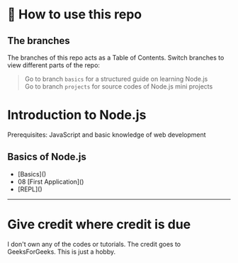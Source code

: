 # :pencil: How to use this repo
## The branches
The branches of this repo acts as a Table of Contents. Switch branches to view different parts of the repo:
> Go to branch `basics` for a structured guide on learning Node.js <br>
> Go to branch `projects` for source codes of Node.js mini projects <br>

# Introduction to Node.js
Prerequisites: JavaScript and basic knowledge of web development

## Basics of Node.js
<ul>
    <li>[Basics]()</li>
    <li>08 [First Application]()</li>
    <li>[REPL]()</li>
</ul>

---

# Give credit where credit is due
I don't own any of the codes or tutorials. The credit goes to GeeksForGeeks. This is just a hobby. 